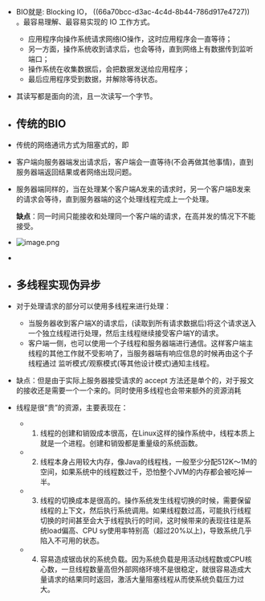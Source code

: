 - BIO就是: Blocking IO， ((66a70bcc-d3ac-4c4d-8b44-786d917e4727))  。最容易理解、最容易实现的 IO 工作方式。
	- 应用程序向操作系统请求网络IO操作，这时应用程序会一直等待；
	- 另一方面，操作系统收到请求后，也会等待，直到网络上有数据传到监听端口；
	- 操作系统在收集数据后，会把数据发送给应用程序；
	- 最后应用程序受到数据，并解除等待状态。
- 其读写都是面向的流，且一次读写一个字节。
- ## 传统的BIO
- 传统的网络通讯方式为阻塞式的，即
- 客户端向服务器端发出请求后，客户端会一直等待(不会再做其他事情)，直到服务器端返回结果或者网络出现问题。
- 服务器端同样的，当在处理某个客户端A发来的请求时，另一个客户端B发来的请求会等待，直到服务器端的这个处理线程完成上一个处理。
  
  **缺点**：同一时间只能接收和处理同一个客户端的请求，在高并发的情况下不能接受。
- ![image.png](../assets/image_1689587595025_0.png)
-
- ## 多线程实现伪异步
- 对于处理请求的部分可以使用多线程来进行处理：
	- 当服务器收到客户端X的请求后，(读取到所有请求数据后)将这个请求送入一个独立线程进行处理，然后主线程继续接受客户端Y的请求。
	- 客户端一侧，也可以使用一个子线程和服务器端进行通信。这样客户端主线程的其他工作就不受影响了，当服务器端有响应信息的时候再由这个子线程通过 监听模式/观察模式(等其他设计模式)通知主线程。
- 缺点：但是由于实际上服务器接受请求的 accept 方法还是单个的，对于报文的接收还是需要一个一个来的。同时使用多线程也会带来额外的资源消耗
- 线程是很”贵”的资源，主要表现在：
	- 1. 线程的创建和销毁成本很高，在Linux这样的操作系统中，线程本质上就是一个进程。创建和销毁都是重量级的系统函数。
	- 2.	线程本身占用较大内存，像Java的线程栈，一般至少分配512K～1M的空间，如果系统中的线程数过千，恐怕整个JVM的内存都会被吃掉一半。
	- 3.	线程的切换成本是很高的。操作系统发生线程切换的时候，需要保留线程的上下文，然后执行系统调用。如果线程数过高，可能执行线程切换的时间甚至会大于线程执行的时间，这时候带来的表现往往是系统load偏高、CPU sy使用率特别高（超过20%以上)，导致系统几乎陷入不可用的状态。
	- 4.	容易造成锯齿状的系统负载。因为系统负载是用活动线程数或CPU核心数，一旦线程数量高但外部网络环境不是很稳定，就很容易造成大量请求的结果同时返回，激活大量阻塞线程从而使系统负载压力过大。